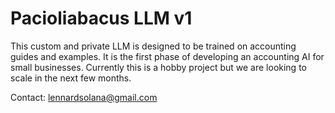 # Pacioliabacus LLM v1

This custom and private LLM is designed to be trained on accounting guides and examples. It is the first phase of developing an accounting AI for small businesses. 
Currently this is a hobby project but we are looking to scale in the next few months.

Contact: lennardsolana@gmail.com
